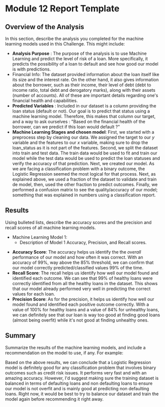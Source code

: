 # Module 12 Report Template

## Overview of the Analysis

In this section, describe the analysis you completed for the machine learning models used in this Challenge. This might include:

* **Analysis Purpose** : The purpose of the analysis is to use Machine Learning and predict the level of risk of a loan. More specifically, it predicts the possibility of a loan to default and see how good our model is with predictions.
* Financial Info: The dataset provided information about the loan itself like its size and the interest rate. On the other hand, it also gives information about the borrower, such as their income, their level of debt (debt to income ratio, total debt and derogatory marks), along with their assets (number of accounts). All of these are important details regarding one's financial health and capabilities.
* **Predicted Variables** : Included in our dataset is a column providing the loan status (default or not). Our goal is to predict that status using a machine learning model. Therefore, this makes that column our target, and a way to ask ourselves : "Based on the financial health of the borrower, can we predict if this loan would default ?"
* **Machine Learning Stages and chosen model**: First, we started with a preprocess step by cleaning our data. We assigned the target to our *y* variable and the features to our *x* variable, making sure to drop the loan_status as it is not part of the features. Second, we split the dataset into train and test data. The train data would be used to fit and train our model while the test data would be used to predict the loan statuses and verify the accuracy of that prediction. Next, we created our model. As we are facing a classification problem with a binary outcome, the Logistic Regression seemed the most logical for that process. Next, as explained above, we used a fraction of the dataset to validate and train de model, then, used the other fraction to predict outcomes. Finally, we performed a confusion matrix to see the quality/accuracy of our model; something that was explained in numbers using a classification report.


## Results

Using bulleted lists, describe the accuracy scores and the precision and recall scores of all machine learning models.

* Machine Learning Model 1:
    * Description of Model 1 Accuracy, Precision, and Recall scores.

- **Accuracy Score**: The accuracy helps us identify the the *overall* performance of our model and how often it was correct. With an accuracy of 99%, way above the 85% threshold, we can confirm that our model correctly predicted/classified values 99% of the time.
- **Recall Score**: The recall helps us identify how well our model found and identified each outcome. We can see that 99% of healthy loans were correctly identified from all the healthy loans in the dataset. This shows that our model already performed very well in predicting the correct values for each loan.
- **Precision Score**: As for the precision, it helps us identify how well our model found and identified each positive outcome correctly. With a value of 100% for healthy loans and a value of 84% for unhealthy loans, we can definitely see that our loan is way too good at finding good loans (almost being overfit) while it's not good at finding unhealthy ones.
## Summary

Summarize the results of the machine learning models, and include a recommendation on the model to use, if any. For example:

Based on the above results, we can conclude that a Logistic Regression model is definitely good for any classification problem that involves binary outcomes such as credit risk issues.
It performs very fast and with an amazing accuracy. However, I'd suggest making sure the training dataset is balanced in terms of defaulting loans and non defaulting loans to ensure our model is not overfit and is mainly good at predicting non defaulting loans. 
Right now, it would be best to try to balance our dataset and train the model again before recommending it right away.
